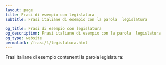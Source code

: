 ```yaml
---
layout: page
title: Frasi di esempio con legislatura 
subtitle: Frasi italiane di esempio con la parola  legislatura

og_title: Frasi di esempio con legislatura 
og_description: Frasi italiane di esempio con la parola  legislatura
og_type: website
permalink: /frasi/l/legislatura.html
---
```


Frasi italiane di esempio contenenti la parola legislatura:


